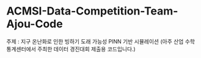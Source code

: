 # ACMSI-Data-Competition-Team-Ajou-Code
주제 : 지구 온난화로 인한 빙하기 도래 가능성 PINN 기반 시뮬레이션  (아주 산업 수학 통계센터에서 주최한 데이터 경진대회 제출용 코드입니다.)
